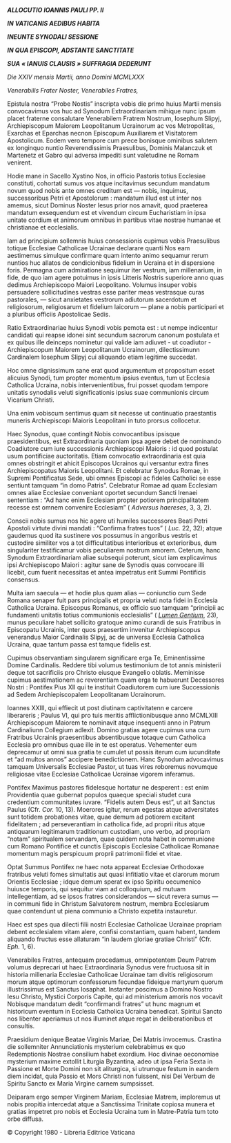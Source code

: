 ***ALLOCUTIO IOANNIS PAULI PP. II***

***IN VATICANIS AEDIBUS HABITA***

***INEUNTE SYNODALI SESSIONE***

***IN QUA EPISCOPI, ADSTANTE SANCTITATE***

***SUA « IANUIS CLAUSIS » SUFFRAGIA DEDERUNT***

*Die XXIV mensis Martii, anno Domini MCMLXXX*

*Venerabilis Frater Noster, Venerabiles Fratres,*

Epistula nostra “Probe Nostis” inscripta vobis die primo huius Martii mensis convocavimus vos huc ad Synodum Extraordinariam mihique nunc ipsum placet fraterne consalutare Venerabilem Fratrem Nostrum, Iosephum Slipyj, Archiepiscopum Maiorem Leopolitanum Ucrainorum ac vos Metropolitas, Exarchas et Eparchas necnon Episcopum Auxiliarem et Visitatorem Apostolicum. Eodem vero tempore cum prece bonisque ominibus salutem ex longinquo nuntio Reverendissimis Praesulibus, Dominis Malanczuk et Martenetz et Gabro qui adversa impediti sunt valetudine ne Romam venirent.

Hodie mane in Sacello Xystino Nos, in officio Pastoris totius Ecclesiae constituti, cohortati sumus vos atque incitavimus secundum mandatum novum quod nobis ante omnes creditum est — nobis, inquimus, successoribus Petri et Apostolorum : mandatum illud est ut inter nos amemus, sicut Dominus Noster Iesus prior nos amavit, quod praeterea mandatum exsequendum est et vivendum circum Eucharistiam in ipsa unitate cordium et animorum omnibus in partibus vitae nostrae humanae et christianae et ecclesialis.

Iam ad principium sollemnis huius consessionis cupimus vobis Praesulibus totique Ecclesiae Catholicae Ucrainae declarare quanti Nos eam aestimemus simulque confirmare quam intento animo sequamur rerum nuntios huc allatos de condicionibus fidelium in Ucraina et in dispersione foris. Permagna cum admiratione sequimur iter vestrum, iam millenarium, in fide, de quo iam agere potuimus in ipsis Litteris Nostris superiore anno quas dedimus Archiepiscopo Maiori Leopolitano. Volumus insuper vobis persuadere sollicitudines vestras esse pariter meas vestrasque curas pastorales, — sicut anxietates vestrorum adiutorum sacerdotum et religiosorum, religiosarum et fidelium laicorum — plane a nobis participari et a pluribus officiis Apostolicae Sedis.

Ratio Extraordinariae huius Synodi vobis pemota est : ut nempe indicentur candidati qui reapse idonei sint secundum sacrorum canonum postulata et ex quibus ille deinceps nominetur qui valide iam adiuvet - ut coadiutor - Archiepiscopum Maiorem Leopolitanum Ucrainorum, dilectissimunn Cardinalem Iosephum Slipyj cui aliquando etiam legitime succedat.

Hoc omne dignissimum sane erat quod argumentum et propositum esset alicuius Synodi, tum propter momentum ipsius eventus, tum ut Ecclesia Catholica Ucraina, nobis intervenientibus, frui posset quodam tempore unitatis synodalis veluti significationis ipsius suae communionis circum Vicarium Christi.

Una enim vobiscum sentimus quam sit necesse ut continuatio praestantis muneris Archiepiscopi Maioris Leopolitani in tuto prorsus collocetur.

Haec Synodus, quae contingit Nobis convocantibus ipsisque praesidentibus, est Extraordinaria quoniam ipsa agere debet de nominando Coadiutore cum iure successionis Archiepiscopi Maioris : id quod postulat usum pontificiae auctoritatis. Etiam convocatio extraordinaria est quia omnes obstringit et ahicit Episcopos Ucrainos qui versantur extra fines Archiepiscopatus Maioris Leopolitani. Et celebratur Synodus Romae, in Supremi Pontificatus Sede, ubi omnes Episcopi ac fideles Catholici se esse sentiunt tamquam “in domo Patris”. Celebratur Romae ad quam Ecclesiam omnes aliae Ecclesiae conveniant oportet secundum Sancti Irenaei sententiam : “Ad hanc enim Ecclesiam propter potiorem principalitatem recesse est omnem convenire Ecclesiam” ( *Adversus haereses*, 3, 3, 2).

Conscii nobis sumus nos hic agere uti humiles successores Beati Petri Apostoli virtute divini mandati : “Confirma fratres tuos” ( *Luc.* 22, 32); atque gaudemus quod ita sustinere vos possumus in angoribus vestris et custodire similiter vos a tot difficultatibus interioribus et exterioribus, dum singulariter testificamur vobis peculiarem nostrum amorem. Ceterum, hanc Synodum Extraordinariam aliae subsequi poterunt, sicut iam explicavimus ipsi Archiepiscopo Maiori : agitur sane de Synodis quas convocare illi licebit, cum fuerit necessitas et antea impetratus erit Summi Pontificis consensus.

Multa iam saecula — et hodie plus quam alias — coniunctio cum Sede Romana senaper fuit pars principalis et propria veluti nota fidei in Ecclesia Catholica Ucraina. Episcopus Romanus, ex officio suo tamquam “principii ac fundamenti unitatis totius communionis ecclesialis” ( *[Lumen Gentium](http://localhost/archive/hist_councils/ii_vatican_council/documents/vat-ii_const_19641121_lumen-gentium_lt.html)*, 23), munus peculiare habet sollicito gratoque animo curandi de suis Fratribus in Episcopatu Ucrainis, inter quos praesertim invenitur Archiepiscopus venerandus Maior Cardinalis Slipyj, ac de universa Ecclesia Catholica Ucraina, quae tantum passa est tamque fidelis est.

Cupimus observantiam singularem significare erga Te, Eminentissime Domine Cardinalis. Reddere tibi volumus testimonium de tot annis ministerii deque tot sacrificiis pro Christo eiusque Evangelio oblatis. Meminisse cupimus aestimationem ac reverentiam quam erga te habuerunt Decessores Nostri : Pontifex Pius XII qui te instituit Coadiutorem cum iure Successionis ad Sedem Archiepiscopalem Leopolitanam Ucrainorum.

Ioannes XXIII, qui effiecit ut post diutinam captivitatenn e carcere liberareris ; Paulus VI, qui pro tuis meritis afflictionibusque anno MCMLXIII Archiepiscopum Maiorem te nominavit atque insequenti anno in Patrum Cardinaliunn Collegium adlexit. Domino gratias agere cupimus una cum Fratribus Ucrainis praesentibus absentibusque totaque cum Catholica Ecclesia pro omnibus quae ille in te est operatus. Vehementer eum deprecamur ut omni sua gratia te cumulet ut possis iterum cum iucunditate et “ad multos annos” accipere benedictionem. Hanc Synodum advocavimus tamquam Universalis Ecclesiae Pastor, ut tuas vires roboremus novumque religiosae vitae Ecclesiae Catholicae Ucrainae vigorem inferamus.

Pontifex Maximus pastores fidelesque hortatur ne desperent : est enim Providentia quae gubernat populos quaeque speciali studet cura credentium communitates iuvare. “Fidelis autem Deus est”, ut ait Sanctus Paulus (Cfr. *Cor.* 10, 13). Moerores igitur, rerum egestas atque adversitates sunt totidem probationes vitae, quae demum ad potiorem excitant fidelitatem ; ad perseverantiam in catholica fide, ad proprii ritus atque antiquarum legitimarum traditionum custodiam, uno verbo, ad propriam “notam” spiritualem servandam, quae quidem nota habet in communione cum Romano Pontifice et cunctis Episcopis Ecclesiae Catholicae Romanae momentum magis perspicuum proprii patrimonii fidei et vitae.

Optat Summus Pontifex ne haec nota appareat Ecclesiae Orthodoxae fratribus veluti fomes simultatis aut quasi infitiatio vitae et clarorum morum Orientis Ecclesiae ; idque demum sperat ex ipso Spiritu oecumenico huiusce temporis, qui sequitur viam ad colloquium, ad mutuam intellegentiam, ad se ipsos fratres considerandos — sicut revera sumus — in communi fide in Christum Salvatorem nostrum, membra Ecclesiarum quae contendunt ut piena communio a Christo expetita instauretur.

Haec est spes qua dilecti filii nostri Ecclesiae Catholicae Ucrainae propriam debent ecclesialem vitam alere, confisi constantiam, quam habent, tandem aliquando fructus esse allaturam “in laudem gloriae gratiae Christi” (Cfr. *Eph.* 1, 6).

Venerabiles Fratres, antequam procedamus, omnipotentem Deum Patrem volumus deprecari ut haec Extraordinaria Synodus vere fructuosa sit in historia millenaria Ecclesiae Catholicae Ucrainae tam divitis religiosorum morum atque optimorum confessorum fecundae fideique martyrum quorum illustrissimus est Sanctus Iosaphat. Instanter poscimus a Domino Nostro Iesu Christo, Mystici Corporis Capite, qui ad ministerium amoris nos vocavit Nobisque mandatum dedit “confirmandi fratres” ut hunc magnum et historicum eventum in Ecclesia Catholica Ucraina benedicat. Spiritui Sancto nos libenter aperiamus ut nos illuminet atque regat in deliberationibus et consultis.

Praesidium denique Beatae Virginis Mariae, Dei Matris invocemus. Crastina die sollemniter Annunciationis mysterium celebrabimus ex quo Redemptionis Nostrae consilium habet exordium. Hoc divinae oeconomiae mysterium maxime extollit Liturgia Byzantina, adeo ut ipsa Feria Sexta in Passione et Morte Domini non sit aliturgica, si utrumque festum in eandem diem incidat, quia Passio et Mors Christi non fuissent, nisi Dei Verbum de Spiritu Sancto ex Maria Virgine carnem sumpsisset.

Deiparam ergo semper Virginem Mariam, Ecclesiae Matrem, imploremus ut nobis propitia intercedat atque a Sanctissima Trinitate copiosa munera et gratias impetret pro nobis et Ecclesia Ucraina tum in Matre-Patria tum toto orbe diffusa.

© Copyright 1980 - Libreria Editrice Vaticana